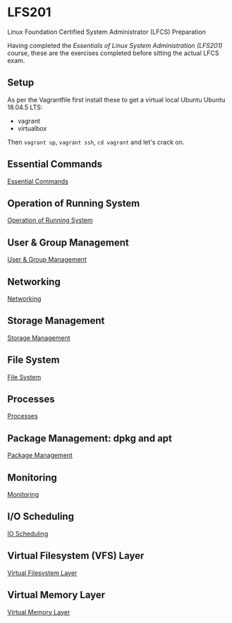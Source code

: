 # LFS201

Linux Foundation Certified System Administrator (LFCS) Preparation

Having completed the _Essentials of Linux System Administration (LFS201)_ course, these are the exercises completed before sitting the actual LFCS exam.

## Setup

As per the Vagrantfile first install these to get a virtual local Ubuntu Ubuntu 18.04.5 LTS:

* vagrant
* virtualbox

Then `vagrant up`, `vagrant ssh`, `cd vagrant` and let's crack on.

## Essential Commands

[Essential Commands](ESSENTIAL_COMMANDS.md)

## Operation of Running System

[Operation of Running System](OPERATION_OF_RUNNING_SYSTEM.md)

## User & Group Management

[User & Group Management](USER_GROUP_MANAGEMENT.md)

## Networking

[Networking](NETWORKING.md)

## Storage Management

[Storage Management](STORAGE_MANAGEMENT.md)

## File System

[File System](FILE_SYSTEM.md)

## Processes

[Processes](PROCESSES.md)

## Package Management: dpkg and apt

[Package Management](PACKAGE_MANAGEMENT.md)

## Monitoring

[Monitoring](MONITORING.md)

## I/O Scheduling

[IO Scheduling](IO_SCHEDULING.md)

## Virtual Filesystem (VFS) Layer

[Virtual Filesystem Layer](VIRTUAL_FILESYSTEM_LAYER.md)

## Virtual Memory Layer

[Virtual Memory Layer](VIRTUAL_MEMORY.md)